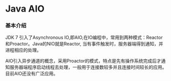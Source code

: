 # Java AIO
### 基本介绍
JDK 7 引入了Asynchronous IO,即AIO,在IO编程中，常用到两种模式：Reactor和Proactor。Java的NIO就是Reactor,
当有事件触发时，服务器端得到通知，并进程相应的处理。

AIO引入异步通道的概念，采用Proactor的模式，特点是先有操作系统完成后才通知服务器端程序启动线程去处理，一般用于连接数较多并且连接时间较长的应用。
目前AIO还没有广泛应用。